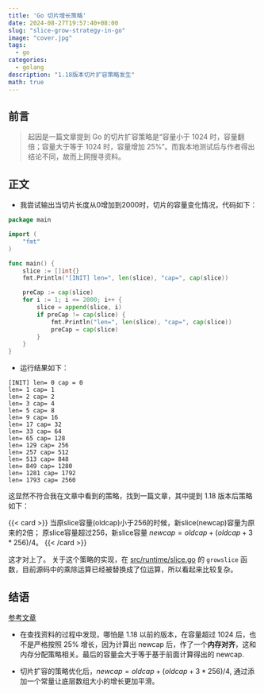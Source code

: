 ```yaml
---
title: 'Go 切片增长策略'
date: 2024-08-27T19:57:40+08:00
slug: "slice-grow-strategy-in-go"
image: "cover.jpg"
tags:
  - go
categories:
  - golang
description: "1.18版本切片扩容策略发生"
math: true
---
```


## 前言

> 起因是一篇文章提到 Go 的切片扩容策略是“容量小于 1024 时，容量翻倍；容量大于等于 1024 时，容量增加 25%”。而我本地测试后与作者得出结论不同，故而上网搜寻资料。

## 正文

- 我尝试输出当切片长度从0增加到2000时，切片的容量变化情况，代码如下：

```go
package main

import (
	"fmt"
)

func main() {
	slice := []int{}
	fmt.Println("[INIT] len=", len(slice), "cap=", cap(slice))

	preCap := cap(slice)
	for i := 1; i <= 2000; i++ {
		slice = append(slice, i)
		if preCap != cap(slice) {
			fmt.Println("len=", len(slice), "cap=", cap(slice))
			preCap = cap(slice)
		}
	}
}
```

- 运行结果如下：

```
[INIT] len= 0 cap = 0
len= 1 cap= 1
len= 2 cap= 2
len= 3 cap= 4
len= 5 cap= 8
len= 9 cap= 16
len= 17 cap= 32
len= 33 cap= 64
len= 65 cap= 128
len= 129 cap= 256
len= 257 cap= 512
len= 513 cap= 848
len= 849 cap= 1280
len= 1281 cap= 1792
len= 1793 cap= 2560
```

这显然不符合我在文章中看到的策略，找到一篇文章，其中提到 1.18 版本后策略如下：

{{< card >}}
当原slice容量(oldcap)小于256的时候，新slice(newcap)容量为原来的2倍；
原slice容量超过256，新slice容量 $newcap = oldcap+(oldcap+3*256)/4$。
{{< /card >}}

这才对上了。
关于这个策略的实现，在 [src/runtime/slice.go](https://github.com/golang/go/blob/889abb17e125bb0f5d8de61bb80ef15fbe2a130d/src/runtime/slice.go#L177) 的 `growslice` 函数，目前源码中的乘除运算已经被替换成了位运算，所以看起来比较复杂。

## 结语

[参考文章](https://golang.design/go-questions/slice/grow/)

- 在查找资料的过程中发现，哪怕是 1.18 以前的版本，在容量超过 1024 后，也不是严格按照 25% 增长，因为计算出 newcap 后，作了一个**内存对齐**，这和内存分配策略相关。最后的容量会大于等于基于前面计算得出的 newcap.

- 切片扩容的策略优化后，$newcap=oldcap+(oldcap+3*256)/4$, 通过添加一个常量让底层数组大小的增长更加平滑。
